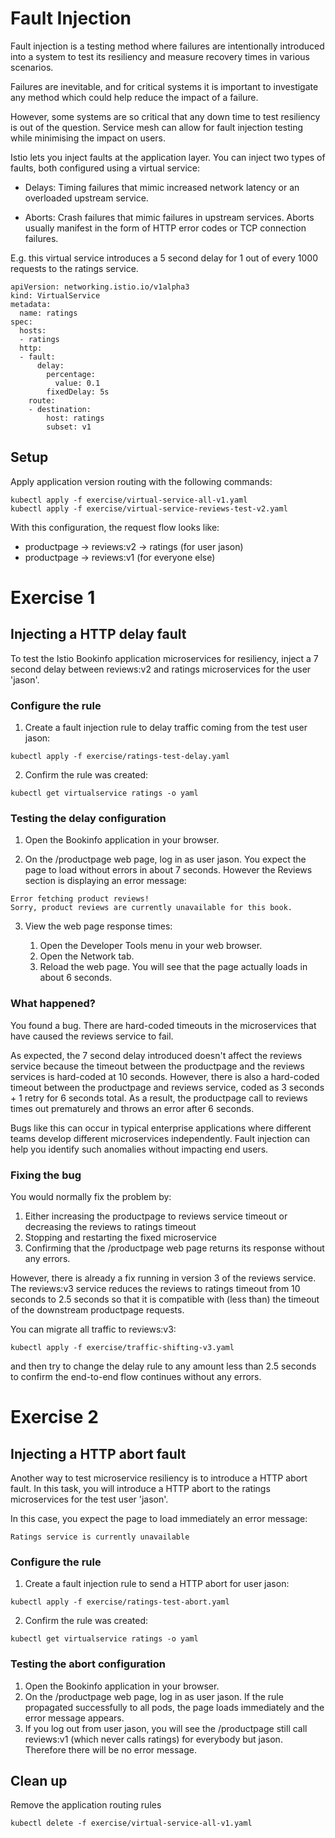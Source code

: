 # Fault Injection

Fault injection is a testing method where failures are intentionally introduced into a system to test its resiliency and measure recovery times in various scenarios.

Failures are inevitable, and for critical systems it is important to investigate any method which could help reduce the impact of a failure. 

However, some systems are so critical that any down time to test resiliency is out of the question. Service mesh can allow for fault injection testing while minimising the impact on users.

Istio lets you inject faults at the application layer. You can inject two types of faults, both configured using a virtual service:

* Delays: Timing failures that mimic increased network latency or an overloaded upstream service.

* Aborts: Crash failures that mimic failures in upstream services. Aborts usually manifest in the form of HTTP error codes or TCP connection failures.

E.g. this virtual service introduces a 5 second delay for 1 out of every 1000 requests to the ratings service.

```
apiVersion: networking.istio.io/v1alpha3
kind: VirtualService
metadata:
  name: ratings
spec:
  hosts:
  - ratings
  http:
  - fault:
      delay:
        percentage:
          value: 0.1
        fixedDelay: 5s
    route:
    - destination:
        host: ratings
        subset: v1

```

## Setup
Apply application version routing with the following commands:
```
kubectl apply -f exercise/virtual-service-all-v1.yaml
kubectl apply -f exercise/virtual-service-reviews-test-v2.yaml
```
With this configuration, the request flow looks like:

* productpage &#8594; reviews:v2  &#8594; ratings (for user jason)
* productpage  &#8594; reviews:v1 (for everyone else)

# Exercise 1
## Injecting a HTTP delay fault
To test the Istio Bookinfo application microservices for resiliency, inject a 7 second delay between reviews:v2 and ratings microservices for the user 'jason'.

### Configure the rule
1. Create a fault injection rule to delay traffic coming from the test user jason:
```
kubectl apply -f exercise/ratings-test-delay.yaml
```

2. Confirm the rule was created:
```
kubectl get virtualservice ratings -o yaml
```

### Testing the delay configuration
1. Open the Bookinfo application in your browser.

2. On the /productpage web page, log in as user jason.
You expect the page to load without errors in about 7 seconds. However the Reviews section is displaying an error message:
```
Error fetching product reviews!
Sorry, product reviews are currently unavailable for this book.
```

3. View the web page response times:

    1.  Open the Developer Tools menu in your web browser.
    2. Open the Network tab.
    3. Reload the web page. You will see that the page actually loads in about 6 seconds.

### What happened?
You found a bug. There are hard-coded timeouts in the microservices that have caused the reviews service to fail. 

As expected, the 7 second delay introduced doesn't affect the reviews service because the timeout between the productpage and the reviews services is hard-coded at 10 seconds. However, there is also a hard-coded timeout between the productpage and reviews service, coded as 3 seconds + 1 retry for 6 seconds total. As a result, the productpage call to reviews times out prematurely and throws an error after 6 seconds.

Bugs like this can occur in typical enterprise applications where different teams develop different microservices independently. Fault injection can help you identify such anomalies without impacting end users.

### Fixing the bug

You would normally fix the problem by:

1. Either increasing the productpage to reviews service timeout or decreasing the reviews to ratings timeout
2. Stopping and restarting the fixed microservice
3. Confirming that the /productpage web page returns its response without any errors.

However, there is already a fix running in version 3 of the reviews service. The reviews:v3 service reduces the reviews to ratings timeout from 10 seconds to 2.5 seconds so that it is compatible with (less than) the timeout of the downstream productpage requests.

You can migrate all traffic to reviews:v3:
```
kubectl apply -f exercise/traffic-shifting-v3.yaml
```
and then try to change the delay rule to any amount less than 2.5 seconds to confirm the end-to-end flow continues without any errors.

# Exercise 2
## Injecting a HTTP abort fault
Another way to test microservice resiliency is to introduce a HTTP abort fault. In this task, you will introduce a HTTP abort to the ratings microservices for the test user 'jason'.

In this case, you expect the page to load immediately an error message: 
```
Ratings service is currently unavailable
```

### Configure the rule
1. Create a fault injection rule to send a HTTP abort for user jason:
```
kubectl apply -f exercise/ratings-test-abort.yaml
```
2. Confirm the rule was created:
```
kubectl get virtualservice ratings -o yaml
```

### Testing the abort configuration
1. Open the Bookinfo application in your browser.
2. On the /productpage web page, log in as user jason. 
If the rule propagated successfully to all pods, the page loads immediately and the error message appears.
3. If you log out from user jason, you will see the /productpage still call reviews:v1 (which never calls ratings) for everybody but jason. Therefore there will be no error message.

## Clean up
Remove the application routing rules
```
kubectl delete -f exercise/virtual-service-all-v1.yaml
```